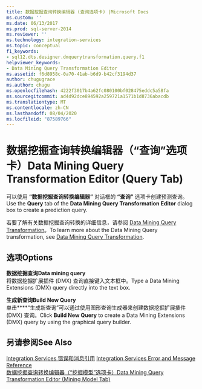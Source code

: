 ```yaml
---
title: 数据挖掘查询转换编辑器 (查询选项卡) |Microsoft Docs
ms.custom: ''
ms.date: 06/13/2017
ms.prod: sql-server-2014
ms.reviewer: ''
ms.technology: integration-services
ms.topic: conceptual
f1_keywords:
- sql12.dts.designer.dmquerytransformation.query.f1
helpviewer_keywords:
- Data Mining Query Transformation Editor
ms.assetid: f6d8958c-0a70-41ab-b6d9-b42cf3194d37
author: chugugrace
ms.author: chugu
ms.openlocfilehash: 4222f3017b4a62fc080100bf028475eddc5a58fa
ms.sourcegitcommit: ad4d92dce894592a259721a1571b1d8736abacdb
ms.translationtype: MT
ms.contentlocale: zh-CN
ms.lasthandoff: 08/04/2020
ms.locfileid: "87589766"
---
```

# <a name="data-mining-query-transformation-editor-query-tab"></a><span data-ttu-id="4121c-102">数据挖掘查询转换编辑器（“查询”选项卡）</span><span class="sxs-lookup"><span data-stu-id="4121c-102">Data Mining Query Transformation Editor (Query Tab)</span></span>
  <span data-ttu-id="4121c-103">可以使用 **“数据挖掘查询转换编辑器”** 对话框的 **“查询”** 选项卡创建预测查询。</span><span class="sxs-lookup"><span data-stu-id="4121c-103">Use the **Query** tab of the **Data Mining Query Transformation Editor** dialog box to create a prediction query.</span></span>  
  
 <span data-ttu-id="4121c-104">若要了解有关数据挖掘查询转换的详细信息，请参阅 [Data Mining Query Transformation](data-flow/transformations/data-mining-query-transformation.md)。</span><span class="sxs-lookup"><span data-stu-id="4121c-104">To learn more about the Data Mining Query transformation, see [Data Mining Query Transformation](data-flow/transformations/data-mining-query-transformation.md).</span></span>  
  
## <a name="options"></a><span data-ttu-id="4121c-105">选项</span><span class="sxs-lookup"><span data-stu-id="4121c-105">Options</span></span>  
 <span data-ttu-id="4121c-106">**数据挖掘查询**</span><span class="sxs-lookup"><span data-stu-id="4121c-106">**Data mining query**</span></span>  
 <span data-ttu-id="4121c-107">将数据挖掘扩展插件 (DMX) 查询直接键入文本框中。</span><span class="sxs-lookup"><span data-stu-id="4121c-107">Type a Data Mining Extensions (DMX) query directly into the text box.</span></span>  
  
 <span data-ttu-id="4121c-108">**生成新查询**</span><span class="sxs-lookup"><span data-stu-id="4121c-108">**Build New Query**</span></span>  
 <span data-ttu-id="4121c-109">单击\*\*\*\*“生成新查询”可以通过使用图形查询生成器来创建数据挖掘扩展插件 (DMX) 查询。</span><span class="sxs-lookup"><span data-stu-id="4121c-109">Click **Build New Query** to create a Data Mining Extensions (DMX) query by using the graphical query builder.</span></span>  
  
## <a name="see-also"></a><span data-ttu-id="4121c-110">另请参阅</span><span class="sxs-lookup"><span data-stu-id="4121c-110">See Also</span></span>  
 <span data-ttu-id="4121c-111">[Integration Services 错误和消息引用](../../2014/integration-services/integration-services-error-and-message-reference.md) </span><span class="sxs-lookup"><span data-stu-id="4121c-111">[Integration Services Error and Message Reference](../../2014/integration-services/integration-services-error-and-message-reference.md) </span></span>  
 [<span data-ttu-id="4121c-112">数据挖掘查询转换编辑器（“挖掘模型”选项卡）</span><span class="sxs-lookup"><span data-stu-id="4121c-112">Data Mining Query Transformation Editor &#40;Mining Model Tab&#41;</span></span>](../../2014/integration-services/data-mining-query-transformation-editor-mining-model-tab.md)  
  
  
